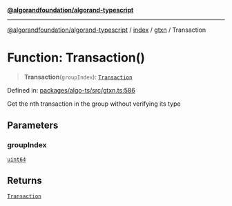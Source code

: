 [**@algorandfoundation/algorand-typescript**](../../../../README.md)

***

[@algorandfoundation/algorand-typescript](../../../../README.md) / [index](../../../README.md) / [gtxn](../README.md) / Transaction

# Function: Transaction()

> **Transaction**(`groupIndex`): [`Transaction`](../type-aliases/Transaction.md)

Defined in: [packages/algo-ts/src/gtxn.ts:586](https://github.com/algorandfoundation/puya-ts/blob/main/packages/algo-ts/src/gtxn.ts#L586)

Get the nth transaction in the group without verifying its type

## Parameters

### groupIndex

[`uint64`](../../../type-aliases/uint64.md)

## Returns

[`Transaction`](../type-aliases/Transaction.md)
